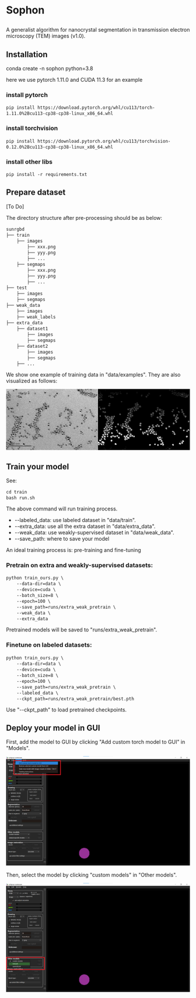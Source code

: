 # <p>  <b>Sophon </b> </p>

A generalist algorithm for nanocrystal segmentation in transmission electron microscopy (TEM) images (v1.0).

## Installation

conda create -n sophon python=3.8

here we use pytorch 1.11.0 and CUDA 11.3 for an example 

### install pytorch
```
pip install https://download.pytorch.org/whl/cu113/torch-1.11.0%2Bcu113-cp38-cp38-linux_x86_64.whl
```

### install torchvision
```
pip install https://download.pytorch.org/whl/cu113/torchvision-0.12.0%2Bcu113-cp38-cp38-linux_x86_64.whl
```

### install other libs
```
pip install -r requirements.txt
```

## Prepare dataset

[To Do]

The directory structure after pre-processing should be as below:

```
sunrgbd
├── train
    ├── images
        ├── xxx.png
        ├── yyy.png
        ├── ...
    ├── segmaps
        ├── xxx.png
        ├── yyy.png
        ├── ...
├── test
    ├── images
    ├── segmaps
├── weak_data
    ├── images
    ├── weak_labels
├── extra_data
    ├── dataset1
        ├── images
        ├── segmaps
    ├── dataset2
        ├── images
        ├── segmaps
    ├── ...
```

We show one example of training data in "data/examples". They are also visualized as follows:

![Training data](../data/examples/visualization/1-0001_16.png)

## Train your model

See:

```
cd train
bash run.sh
```

The above command will run training process.

- --labeled_data: use labeled dataset in "data/train".
- --extra_data: use all the extra dataset in "data/extra_data".
- --weak_data: use weakly-supervised dataset in "data/weak_data".
- --save_path: where to save your model

An ideal training process is: pre-training and fine-tuning

### Pretrain on extra and weakly-supervised datasets:

```
python train_ours.py \
    --data-dir=data \
    --device=cuda \
    --batch_size=8 \
    --epoch=100 \
    --save_path=runs/extra_weak_pretrain \
    --weak_data \
    --extra_data
```

Pretrained models will be saved to "runs/extra_weak_pretrain".

### Finetune on labeled datasets:

```
python train_ours.py \
    --data-dir=data \
    --device=cuda \
    --batch_size=8 \
    --epoch=100 \
    --save_path=runs/extra_weak_pretrain \
    --labeled_data \
    --ckpt_path=runs/extra_weak_pretrain/best.pth
```

Use "--ckpt_path" to load pretrained checkpoints.

## Deploy your model in GUI

First, add the model to GUI by clicking "Add custom torch model to GUI" in "Models".

![load custom model to GUI](../assets/load_model.png)

Then, select the model by clicking "custom models" in "Other models".

![load custom model to GUI](../assets/load_model2.png)